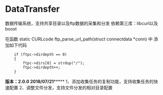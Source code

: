 # DataTransfer
数据传输系统，支持共享目录以及ftp数据的采集和分发
依赖第三库：libcurl以及boost

在函数 static CURLcode ftp_parse_url_path(struct connectdata *conn) 中 添加如下代码

		if (ftpc->dirdepth == 0)
		{
			ftpc->dirs[0] = strdup("/");
			ftpc->dirdepth++;
		}

**************版本：2.0.0 2018/07/21*******************
1、添加收集任务的复制功能，支持收集任务的快速配置
2、调整文件分发，支持文件分发的相对目录配置
